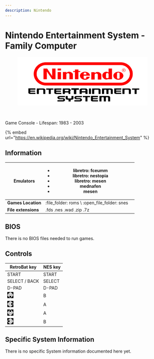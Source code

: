 ```yaml
---
description: Nintendo
---
```


# Nintendo Entertainment System - Family Computer

<figure><img src="https://raw.githubusercontent.com/fabricecaruso/es-theme-carbon/master/art/logos/nes.svg" alt=""><figcaption></figcaption></figure>

<figure><img src="https://upload.wikimedia.org/wikipedia/commons/7/7d/Family_Computer_logo.svg" alt=""><figcaption></figcaption></figure>

Game Console - Lifespan: 1983 - 2003

{% embed url="https://en.wikipedia.org/wiki/Nintendo_Entertainment_System" %}

## Information

| **Emulators**       | <ul><li>libretro: fceumm</li><li>libretro: nestopia</li><li>libretro: mesen</li><li>mednafen</li><li>mesen</li></ul> |   |
| ------------------- | -------------------------------------------------------------------------------------------------------------------- | - |
| **Games Location**  | :file\_folder: roms \ :open\_file\_folder: snes                                                                      |   |
| **File extensions** | .fds .nes .wad .zip .7z                                                                                              |   |

## BIOS

There is no BIOS files needed to run games.

## Controls

| RetroBat key                                                                           | NES key |
| -------------------------------------------------------------------------------------- | ------- |
| START                                                                                  | START   |
| SELECT / BACK                                                                          | SELECT  |
| D-PAD                                                                                  | D-PAD   |
| ![A](<../../../.gitbook/assets/image (1) (2) (1).png>)                                 | B       |
| ![B](<../../../.gitbook/assets/image (4) (1).png>)                                     | A       |
| <img src="../../../.gitbook/assets/image (3) (1) (2).png" alt="" data-size="original"> | A       |
| <img src="../../../.gitbook/assets/image (2) (1) (1).png" alt="" data-size="line">     | B       |

## Specific System Information

There is no specific System information documented here yet.
